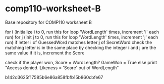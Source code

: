 # comp110-worksheet-B
Base repository for COMP110 worksheet B

for i (initialize i to 0, run this for loop 'WordLength' times, increment 'i' each run)
	for j (init j to 0, run this for loop 'WordLength' times, increment 'j' each run)
		if letter i of GuessedWord matches letter j of SecretWord
			check the matching letter is in the same place by checking the integer i and j are the same value
				if it is, increment the Score

check if the player won, Score = WordLength?
	GameWon = True
else
	print "Access denied. Likeness = 'Score' out of WordLength"
	
b142d3625f17585b6e86a858fbfb15b860cbfe67
